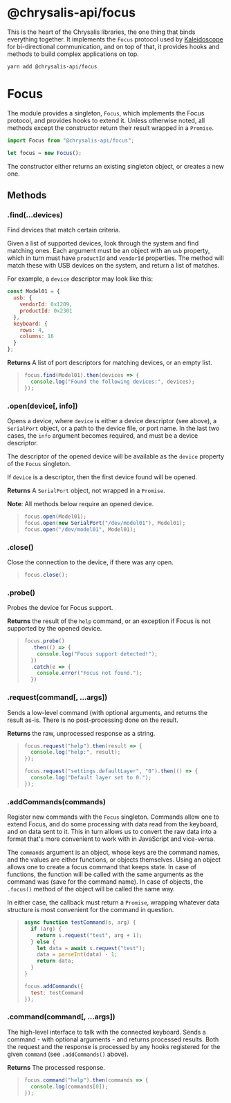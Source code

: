 @chrysalis-api/focus
====================

This is the heart of the Chrysalis libraries, the one thing that binds
everything together. It implements the `Focus` protocol used by
[Kaleidoscope][k:focus] for bi-directional communication, and on top of that, it
provides hooks and methods to build complex applications on top.

 [k:focus]: https://github.com/keyboardio/Kaleidoscope-Focus

```
yarn add @chrysalis-api/focus
```

# Focus

The module provides a singleton, `Focus`, which implements the Focus protocol,
and provides hooks to extend it. Unless otherwise noted, all methods except the constructor return their result wrapped in a `Promise`.

```javascript
import Focus from "@chrysalis-api/focus";

let focus = new Focus();
```

The constructor either returns an existing singleton object, or creates a new
one.

## Methods

### .find(...devices)

Find devices that match certain criteria.

Given a list of supported devices, look through the system and find matching
ones. Each argument must be an object with an `usb` property, which in turn must
have `productId` and `vendorId` properties. The method will match these with USB
devices on the system, and return a list of matches.

For example, a `device` descriptor may look like this:

```javascript
const Model01 = {
  usb: {
    vendorId: 0x1209,
    productId: 0x2301
  },
  keyboard: {
    rows: 4,
    columns: 16
  }
};
```

**Returns** A list of port descriptors for matching devices, or an empty list.

> ```javascript
> focus.find(Model01).then(devices => {
>   console.log("Found the following devices:", devices);
> });
> ```

### .open(device[, info])

Opens a device, where `device` is either a device descriptor (see above), a
`SerialPort` object, or a path to the device file, or port name. In the last two
cases, the `info` argument becomes required, and must be a device descriptor.

The descriptor of the opened device will be available as the `device` property
of the `Focus` singleton.

If `device` is a descriptor, then the first device found will be opened.

**Returns** A `SerialPort` object, not wrapped in a `Promise`.

**Note**: All methods below require an opened device.

> ```javascript
> focus.open(Model01);
> focus.open(new SerialPort("/dev/model01"), Model01);
> focus.open("/dev/model01", Model01);
> ```

### .close()

Close the connection to the device, if there was any open.

> ```javascript
> focus.close();
> ```

### .probe()

Probes the device for Focus support.

**Returns** the result of the `help` command, or an exception if Focus is not
supported by the opened device.

> ```javascript
> focus.probe()
>   .then(() => {
>     console.log("Focus support detected!");
>   })
>   .catch(e => {
>     console.error("Focus not found.");
>   })
> ```

### .request(command[, ...args])

Sends a low-level command (with optional arguments, and returns the result
as-is. There is no post-processing done on the result.

**Returns** the raw, unprocessed response as a string.

> ```javascript
> focus.request("help").then(result => {
>   console.log("help:", result);
> });
>
> focus.request("settings.defaultLayer", "0").then(() => {
>   console.log("Default layer set to 0.");
> });
> ```

### .addCommands(commands)

Register new commands with the `Focus` singleton. Commands allow one to extend
Focus, and do some processing with data read from the keyboard, and on data sent
to it. This in turn allows us to convert the raw data into a format that's more
convenient to work with in JavaScript and vice-versa.

The `commands` argument is an object, whose keys are the command names, and the
values are either functions, or objects themselves. Using an object allows one
to create a focus command that keeps state. In case of functions, the function
will be called with the same arguments as the command was (save for the command
name). In case of objects, the `.focus()` method of the object will be called
the same way.

In either case, the callback must return a `Promise`, wrapping whatever data
structure is most convenient for the command in question.

> ```javascript
> async function testCommand(s, arg) {
>   if (arg) {
>     return s.request("test", arg + 1);
>   } else {
>     let data = await s.request("test");
>     data = parseInt(data) - 1;
>     return data;
>   }
> }
>
> focus.addCommands({
>   test: testCommand
> });
> ```

### .command(command[, ...args])

The high-level interface to talk with the connected keyboard. Sends a command -
with optional arguments - and returns processed results. Both the request and
the response is processed by any hooks registered for the given `command` (see
`.addCommands()` above).

**Returns** The processed response.

> ```javascript
> focus.command("help").then(commands => {
>   console.log(commands[0]);
> });
> ```
